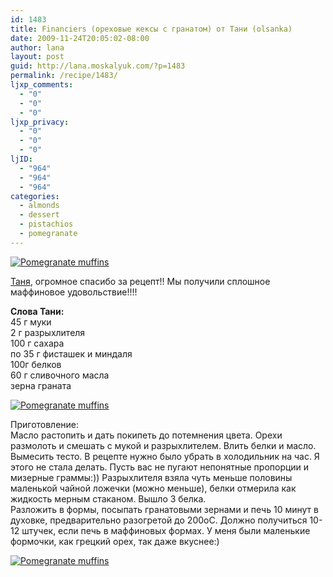 ```yaml
---
id: 1483
title: Financiers (ореховые кексы с гранатом) от Тани (olsanka)
date: 2009-11-24T20:05:02-08:00
author: lana
layout: post
guid: http://lana.moskalyuk.com/?p=1483
permalink: /recipe/1483/
ljxp_comments:
  - "0"
  - "0"
  - "0"
ljxp_privacy:
  - "0"
  - "0"
  - "0"
ljID:
  - "964"
  - "964"
  - "964"
categories:
  - almonds
  - dessert
  - pistachios
  - pomegranate
---
```

<a class="flickr-image alignnone" title="Pomegranate muffins" href="http://www.flickr.com/photos/67405678@N00/4132735630/" target="_blank"><img src="http://farm3.static.flickr.com/2778/4132735630_0260bcc8bc.jpg" alt="Pomegranate muffins" /></a>

[Таня](http://olsanka.livejournal.com/22646.html), огромное спасибо за рецепт!! Мы получили сплошное маффиновое удовольствие!!!!

**Слова Тани:**  
45 г муки  
2 г разрыхлителя  
100 г сахара  
по 35 г фисташек и миндаля  
100г белков  
60 г сливочного масла  
зерна граната

<a class="flickr-image alignnone" title="Pomegranate muffins" href="http://www.flickr.com/photos/67405678@N00/4132733708/" target="_blank"><img src="http://farm3.static.flickr.com/2557/4132733708_2901064ca8.jpg" alt="Pomegranate muffins" /></a>

Приготовление:  
Масло растопить и дать покипеть до потемнения цвета. Орехи размолоть и смешать с мукой и разрыхлителем. Влить белки и масло. Вымесить тесто. В рецепте нужно было убрать в холодильник на час. Я этого не стала делать. Пусть вас не пугают непонятные пропорции и мизерные граммы:)) Разрыхлителя взяла чуть меньше половины маленькой чайной ложечки (можно меньше), белки отмерила как жидкость мерным стаканом. Вышло 3 белка.  
Разложить в формы, посыпать гранатовыми зернами и печь 10 минут в духовке, предварительно разогретой до 200оС. Должно получиться 10-12 штучек, если печь в маффиновых формах. У меня были маленькие формочки, как грецкий орех, так даже вкуснее:)

<a class="flickr-image alignnone" title="Pomegranate muffins" href="http://www.flickr.com/photos/67405678@N00/4131971221/" target="_blank"><img src="http://farm3.static.flickr.com/2766/4131971221_edfc387973.jpg" alt="Pomegranate muffins" /></a>